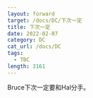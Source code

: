 ```yaml
---
layout: forward
target: /docs/DC/下次一定
title: 下次一定
date: 2022-02-07
category: DC
cat_url: /docs/DC
tags: 
  - TBC
length: 3161
---
```


Bruce下次一定要和Hal分手。
